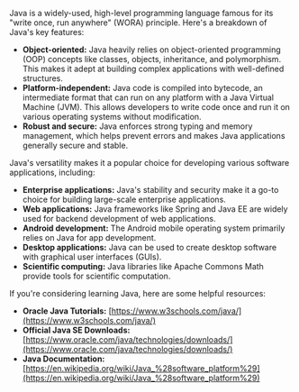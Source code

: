 Java is a widely-used, high-level programming language famous for its "write once, run anywhere" (WORA) principle. Here's a breakdown of Java's key features:

* **Object-oriented:** Java heavily relies on object-oriented programming (OOP) concepts like classes, objects, inheritance, and polymorphism. This makes it adept at building complex applications with well-defined structures.
* **Platform-independent:** Java code is compiled into bytecode, an intermediate format that can run on any platform with a Java Virtual Machine (JVM). This allows developers to write code once and run it on various operating systems without modification.
* **Robust and secure:** Java enforces strong typing and memory management, which helps prevent errors and makes Java applications generally secure and stable.

Java's versatility makes it a popular choice for developing various software applications, including:

* **Enterprise applications:** Java's stability and security make it a go-to choice for building large-scale enterprise applications.
* **Web applications:** Java frameworks like Spring and Java EE are widely used for backend development of web applications.
* **Android development:** The Android mobile operating system primarily relies on Java for app development.
* **Desktop applications:** Java can be used to create desktop software with graphical user interfaces (GUIs).
* **Scientific computing:** Java libraries like Apache Commons Math provide tools for scientific computation.

If you're considering learning Java, here are some helpful resources:

* **Oracle Java Tutorials:** [https://www.w3schools.com/java/](https://www.w3schools.com/java/) 
* **Official Java SE Downloads:** [https://www.oracle.com/java/technologies/downloads/](https://www.oracle.com/java/technologies/downloads/)
* **Java Documentation:** [https://en.wikipedia.org/wiki/Java_%28software_platform%29](https://en.wikipedia.org/wiki/Java_%28software_platform%29)
